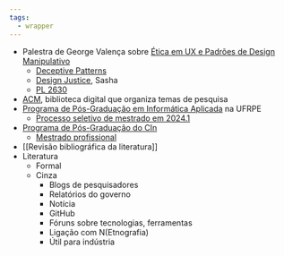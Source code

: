 ```yaml
---
tags:
  - wrapper
---
```

- Palestra de George Valença sobre [Ética em UX e Padrões de Design Manipulativo](https://www.youtube.com/watch?v=FIkByBFszsM)
	- [Deceptive Patterns](https://www.deceptive.design/)
	- [Design Justice](https://mitpress.mit.edu/9780262043458/design-justice/), Sasha
	- [PL 2630](https://www.camara.leg.br/propostas-legislativas/2256735)
- [ACM](https://dl.acm.org/), biblioteca digital que organiza temas de pesquisa
- [Programa de Pós-Graduação em Informática Aplicada](https://ww2.ppgia.ufrpe.br/) na UFRPE
	- [Processo seletivo de mestrado em 2024.1](https://ww2.ppgia.ufrpe.br/pt-br/node/229)
- [Programa de Pós-Graduação do CIn](https://portal.cin.ufpe.br/pos-graduacao/)
	- [Mestrado profissional](https://secposprof.cin.ufpe.br/mestrado-profissinal)
- [[Revisão bibliográfica da literatura]]
- Literatura
	- Formal
	- Cinza
		- Blogs de pesquisadores
		- Relatórios do governo
		- Notícia
		- GitHub
		- Fóruns sobre tecnologias, ferramentas
		- Ligação com N(Etnografia)
		- Útil para indústria